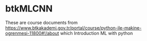 # btkMLCNN
These are course documents from https://www.btkakademi.gov.tr/portal/course/python-ile-makine-ogrenmesi-11800#!/about which Introduction ML with python

